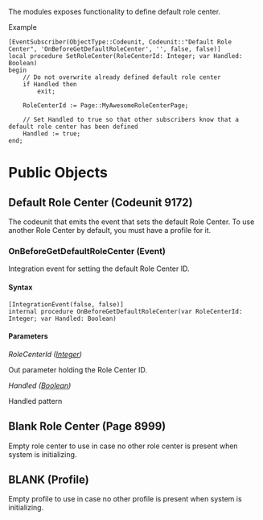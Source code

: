 The modules exposes functionality to define default role center.

Example

```
[EventSubscriber(ObjectType::Codeunit, Codeunit::"Default Role Center", 'OnBeforeGetDefaultRoleCenter', '', false, false)]
local procedure SetRoleCenter(RoleCenterId: Integer; var Handled: Boolean)
begin
    // Do not overwrite already defined default role center
    if Handled then
        exit;
        
    RoleCenterId := Page::MyAwesomeRoleCenterPage;

    // Set Handled to true so that other subscribers know that a default role center has been defined
    Handled := true;
end;
```

# Public Objects
## Default Role Center (Codeunit 9172)

 The codeunit that emits the event that sets the default Role Center.
 To use another Role Center by default, you must have a profile for it.
 

### OnBeforeGetDefaultRoleCenter (Event) <a name="OnBeforeGetDefaultRoleCenter"></a> 

 Integration event for setting the default Role Center ID.
 

#### Syntax
```
[IntegrationEvent(false, false)]
internal procedure OnBeforeGetDefaultRoleCenter(var RoleCenterId: Integer; var Handled: Boolean)
```
#### Parameters
*RoleCenterId ([Integer](https://docs.microsoft.com/en-us/dynamics365/business-central/dev-itpro/developer/methods-auto/integer/integer-data-type))* 

Out parameter holding the Role Center ID.

*Handled ([Boolean](https://docs.microsoft.com/en-us/dynamics365/business-central/dev-itpro/developer/methods-auto/boolean/boolean-data-type))* 

Handled pattern


## Blank Role Center (Page 8999)

 Empty role center to use in case no other role center is present when system is initializing.
 


## BLANK (Profile)

 Empty profile to use in case no other profile is present when system is initializing.
 

